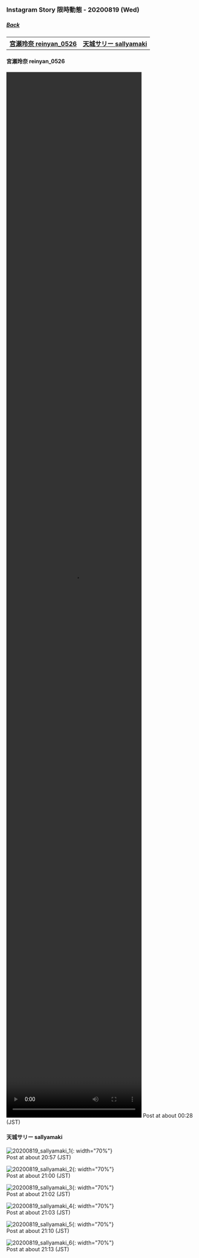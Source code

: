 ### Instagram Story 限時動態 - 20200819 (Wed)
##### [Back](../IGstory_List.md)

<table>
<tr>
<th><a href="#reinyan_0526">宮瀬玲奈 reinyan_0526</a></th>
<th><a href="#sallyamaki">天城サリー sallyamaki</a></th>
</tr>
</table>

<a name="reinyan_0526"></a>
#### 宮瀬玲奈 reinyan_0526

<video width="70%" height="70%" controls>
  <source src="../../../../Album/Instagram/IGstory/August2020/20200819/20200819_reinyan_0526_1.mp4" type="video/mp4">
</video>
Post at about 00:28 (JST)  

<a name="sallyamaki"></a>
#### 天城サリー sallyamaki

![20200819_sallyamaki_1](../../../../Album/Instagram/IGstory/August2020/20200819/20200819_sallyamaki_1.jpg){: width="70%"}  
Post at about 20:57 (JST)  

![20200819_sallyamaki_2](../../../../Album/Instagram/IGstory/August2020/20200819/20200819_sallyamaki_2.jpg){: width="70%"}  
Post at about 21:00 (JST)  

![20200819_sallyamaki_3](../../../../Album/Instagram/IGstory/August2020/20200819/20200819_sallyamaki_3.jpg){: width="70%"}  
Post at about 21:02 (JST)  

![20200819_sallyamaki_4](../../../../Album/Instagram/IGstory/August2020/20200819/20200819_sallyamaki_4.jpg){: width="70%"}  
Post at about 21:03 (JST)  

![20200819_sallyamaki_5](../../../../Album/Instagram/IGstory/August2020/20200819/20200819_sallyamaki_5.jpg){: width="70%"}  
Post at about 21:10 (JST)  

![20200819_sallyamaki_6](../../../../Album/Instagram/IGstory/August2020/20200819/20200819_sallyamaki_6.jpg){: width="70%"}  
Post at about 21:13 (JST)  
